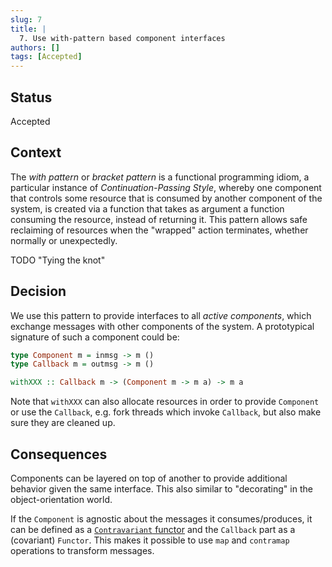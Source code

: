```yaml
---
slug: 7
title: | 
  7. Use with-pattern based component interfaces
authors: []
tags: [Accepted]
---
```


## Status

Accepted

## Context

The _with pattern_ or _bracket pattern_ is a functional programming idiom, a
particular instance of _Continuation-Passing Style_, whereby one component that
controls some resource that is consumed by another component of the system, is
created via a function that takes as argument a function consuming the resource,
instead of returning it. This pattern allows safe reclaiming of resources when
the "wrapped" action terminates, whether normally or unexpectedly.

TODO "Tying the knot"

## Decision

We use this pattern to provide interfaces to all _active components_, which
exchange messages with other components of the system. A prototypical signature
of such a component could be:

  ```hs
  type Component m = inmsg -> m ()
  type Callback m = outmsg -> m ()

  withXXX :: Callback m -> (Component m -> m a) -> m a
  ```

Note that `withXXX` can also allocate resources in order to provide `Component`
or use the `Callback`, e.g. fork threads which invoke `Callback`, but also make
sure they are cleaned up.

## Consequences

Components can be layered on top of another to provide additional behavior given the same interface. This also similar to "decorating" in the object-orientation world.

If the `Component` is agnostic about the messages it consumes/produces, it can be defined as a [`Contravariant` functor](https://hackage.haskell.org/package/base-4.15.0.0/docs/Data-Functor-Contravariant.html) and the `Callback` part as a (covariant) `Functor`. This makes it possible to use `map` and `contramap` operations to transform messages.
